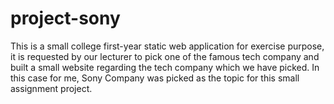 # project-sony

This is a small college first-year static web application for exercise purpose, it is requested by our lecturer to pick one of the famous tech company and built a small website regarding the tech company which we have picked. In this case for me, Sony Company was picked as the topic for this small assignment project.  
